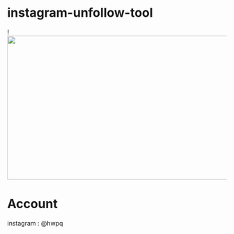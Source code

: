 # instagram-unfollow-tool
!<img src="https://g.top4top.io/p_2323tsa4c1.png" width="782" height="330" />
# Account
instagram : @hwpq
